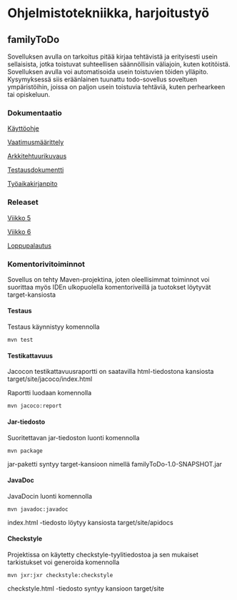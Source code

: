 # Ohjelmistotekniikka, harjoitustyö

## familyToDo

Sovelluksen avulla on tarkoitus pitää kirjaa tehtävistä ja erityisesti usein sellaisista, jotka toistuvat suhteellisen säännöllisin väliajoin, kuten kotitöistä. Sovelluksen avulla voi automatisoida usein toistuvien töiden ylläpito. Kysymyksessä siis eräänlainen tuunattu todo-sovellus soveltuen ympäristöihin, joissa on paljon usein toistuvia tehtäviä, kuten perhearkeen tai opiskeluun.

### Dokumentaatio

[Käyttöohje](dokumentointi/Kayttoohje.md)

[Vaatimusmäärittely](dokumentointi/M%C3%A4%C3%A4rittelydokumentointi.md)

[Arkkitehtuurikuvaus](dokumentointi/Arkkitehtuurikuvaus.md)

[Testausdokumentti](dokumentointi/Testausdokumentti.md)

[Työaikakirjanpito](dokumentointi/tyoaikakirjanpito.md)


### Releaset

[Viikko 5](https://github.com/petrioski/ot-harjoitustyo/releases/tag/viikko5)

[Viikko 6](https://github.com/petrioski/ot-harjoitustyo/releases/tag/viikko6)

[Loppupalautus](https://github.com/petrioski/ot-harjoitustyo/releases/tag/loppupalautus)


### Komentorivitoiminnot

Sovellus on tehty Maven-projektina, joten oleellisimmat toiminnot voi suorittaa myös IDEn ulkopuolella komentoriveillä ja tuotokset löytyvät target-kansiosta

#### Testaus

Testaus käynnistyy komennolla
```
mvn test
```

#### Testikattavuus

Jacocon testikattavuusraportti on saatavilla html-tiedostona kansiosta target/site/jacoco/index.html

Raportti luodaan komennolla

```
mvn jacoco:report
```
#### Jar-tiedosto

Suoritettavan jar-tiedoston luonti komennolla

```
mvn package
```

jar-paketti syntyy target-kansioon nimellä familyToDo-1.0-SNAPSHOT.jar

#### JavaDoc

JavaDocin luonti komennolla
```
mvn javadoc:javadoc
```

index.html -tiedosto löytyy kansiosta target/site/apidocs

#### Checkstyle

Projektissa on käytetty checkstyle-tyylitiedostoa ja sen mukaiset tarkistukset voi generoida komennolla

```
mvn jxr:jxr checkstyle:checkstyle
```
checkstyle.html -tiedosto syntyy kansioon target/site
